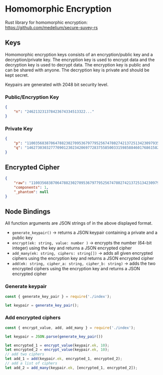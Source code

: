 # Homomorphic Encryption

Rust library for homomorphic encryption: https://github.com/medelium/secure-suvey-rs

## Keys

Homomorphic encryption keys consists of an encryption/public key and a decryption/private key.
The encryption key is used to encrypt data and the decryption key is used to decrypt data.
The encryption key is public and can be shared with anyone. The decryption key is private and should be kept secret.

Keypairs are generated with 2048 bit security level.

### Public/Encryption Key

```json
{
    "n": "246213231378423674334513322..."
}
```

### Private Key

```json
{
    "p": "110035683870647882302709536797795256747802742137251342309793580833813823...",
    "q": "146273030327770901230234206977283755850033159858846017686158224445370598..."
}
```

## Encrypted Cipher

```json
{
    "raw": "110035683870647882302709536797795256747802742137251342309793580833813823...",
    "components": 1,
    "_phantom": null
}
```


## Node Bindings
All function arguments are JSON strings of in the above displayed format.

- `generate_keypair()` -> returns a JSON keypair containing a private and a public key
- `encrypt(ek: string, value: number )` -> encrypts the number (64-bit integer) using the key and returns a JSON encrypted cipher
- `add_many(ek: string, ciphers: string[])` -> adds all given encrypted ciphers using the encryption key and returns a JSON encrypted cipher
- `add(ek: string, cipher_a: string, cipher_b: string)` -> adds the two encrypted ciphers using the encryption key and returns a JSON encrypted cipher

### Generate keypair

```js
const { generate_key_pair } = require('./index');

let keypair = generate_key_pair();

```

### Add encrypted ciphers

```js
const { encrypt_value, add, add_many } = require('./index');

let keypair = JSON.parse(generate_key_pair())

let encrypted_1 = encrypt_value(keypair.ek, 10);
let encrypted_2 = encrypt_value(keypair.ek, 10);
// add two ciphers
let add_1 = add(keypair.ek, encrypted_1, encrypted_2);
// add a list of ciphers
let add_2 = add_many(keypair.ek, [encrypted_1, encrypted_2]);

```
